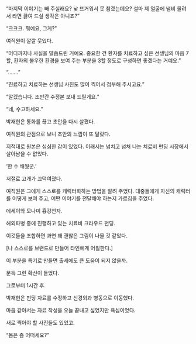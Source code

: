 “마지막 이야기는 빼 주실래요? 낯 뜨거워서 못 참겠는데요? 설마 제 얼굴에 냄비 올려서 라면 끓여 드실 생각은 아니죠?”

“크크크. 뭐예요, 그게?”

여직원이 깔깔 웃었다.

“어디까지나 사실을 말씀드린 거예요. 중요한 건 환자를 치료하고 싶은 선생님의 마음 7할, 환자의 불우한 환경을 보여 주는 부분을 3할 정도로 구성하면 좋겠다는 거예요.”

“…….”

“진료하고 치료하는 선생님 사진도 많이 찍어서 첨부해 주시고요.”

“알겠습니다. 조만간 수정본 보내 드릴게요.”

“네, 수고하세요.”

박재현은 통화를 끊고 초안을 다시 살폈다.

여직원의 관점으로 보니 초안의 느낌이 또 달랐다.

지적대로 원본은 심심한 감이 있었다. 이래서는 넘치고 넘쳐 나는 치료비 펀딩 시장에서 살아남을 수 없었다.

‘한 수 배웠군.’

저절로 고개가 끄덕여졌다.

여직원은 그에게 스스로를 캐릭터화하는 방법을 알려 주었다. 대중들에게 자신의 캐릭터를 어떻게 보여 주고, 어떤 이야기를 전달해야 하는지 가르침을 주었다.

에세이와 모나미 흉강천자.

해외파병 중에 진행하고 있는 치료비 크라우드 펀딩.

이것들을 조합하면 과연 꽤 괜찮은 그림이 나올 것 같았다.

[나 스스로를 브랜드로 만들어 타인에게 어필한다.]

이 부분을 특기로 만들면 출세에도 큰 도움이 되지 않을까.

문득 그런 확신이 들었다.

그로부터 1시간 후.

박재현은 펀딩 자료를 수정하고 신경외과 병동으로 이동했다.

마음 같아서는 자료 작성을 오늘 끝내고 싶었지만 욕심이었다.

새로 찍어야 할 사진들도 있었고.

“몸은 좀 어떠세요?”